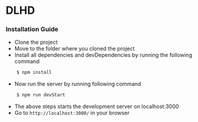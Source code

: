 # DLHD

### Installation Guide

- Clone the project 
- Move to the folder where you cloned the project 
- Install all dependencies and devDependencies by running the following command

```js
    $ npm install
```

- Now run the server by running following command

```js
    $ npm run devStart
```

- The above steps starts the development server on localhost:3000 
- Go to `http://localhost:3000/` in your browser 